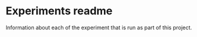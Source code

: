 # Experiments readme

Information about each of the experiment that is run as part of this project. 